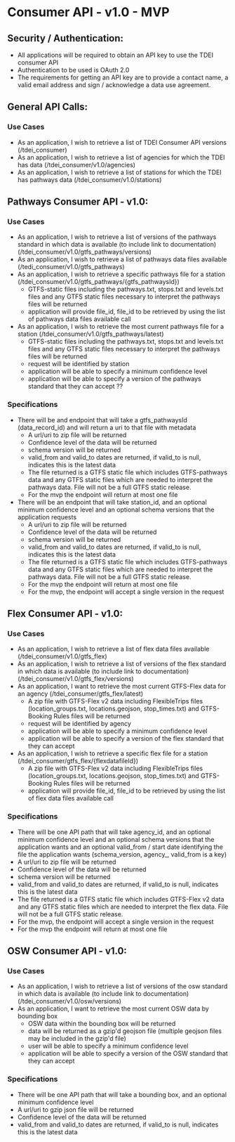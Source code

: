 # Consumer API - v1.0 - MVP 

## Security / Authentication:
- All applications will be required to obtain an API key to use the TDEI consumer API
- Authentication to be used is OAuth 2.0
- The requirements for getting an API key are to provide a contact name, a valid email address and sign / acknowledge a data use agreement. 

## General API Calls:
### Use Cases
- As an application, I wish to retrieve a list of TDEI Consumer API versions (/tdei_consumer)
- As an application, I wish to retrieve a list of agencies for which the TDEI has data (/tdei_consumer/v1.0/agencies)
- As an application, I wish to retrieve a list of stations for which the TDEI has pathways data (/tdei_consumer/v1.0/stations)

## Pathways Consumer API - v1.0:
### Use Cases
- As an application, I wish to retrieve a list of versions of the pathways standard in which data is available
  (to include link to documentation) (/tdei_consumer/v1.0/gtfs_pathways/versions)
- As an application, I wish to retrieve a list of pathways data files available (/tedi_consumer/v1.0/gtfs_pathways)
- As an application, I wish to retrieve a specific pathways file for a station  (/tdei_consumer/v1.0/gtfs_pathways/{gtfs_pathwaysId})
  - GTFS-static files including the pathways.txt, stops.txt and levels.txt files and any GTFS static
  files necessary to interpret the pathways files will be returned
  - application will provide file_id, file_id to be retrieved by using the list of pathways data files available call
- As an application, I wish to retrieve the most current pathways file for a station (/tdei_consumer/v1.0/gtfs_pathways/latest)
  - GTFS-static files including the pathways.txt, stops.txt and levels.txt files and any GTFS static
  files necessary to interpret the pathways files will be returned
  - request will be identified by station
  - application will be able to specify a minimum confidence level
  - application will be able to specify a version of the pathways standard that they can accept ??

### Specifications
- There will be and endpoint that will take a gtfs_pathwaysId (data_record_id) and will return a uri to that file with metadata
  - A url/uri to zip file will be returned
  - Confidence level of the data will be returned
  - schema version will be returned
  - valid_from and valid_to dates are returned, if valid_to is null, indicates this is the latest data
  - The file returned is a GTFS static file which includes GTFS-pathways data and any GTFS static files which are needed
to interpret the pathways data. File will not be a full GTFS static release.
  - For the mvp the endpoint will return at most one file
- There will be an endpoint that will take station_id, and an optional minimum confidence level and an optional
  schema versions that the application requests 
  - A url/uri to zip file will be returned
  - Confidence level of the data will be returned
  - schema version will be returned
  - valid_from and valid_to dates are returned, if valid_to is null, indicates this is the latest data
  - The file returned is a GTFS static file which includes GTFS-pathways data and any GTFS static files which are needed
to interpret the pathways data. File will not be a full GTFS static release.
  - For the mvp the endpoint will return at most one file
  - For the mvp, the endpoint will accept a single version in the request 

## Flex Consumer API - v1.0:
### Use Cases
- As an application, I wish to retrieve a list of flex data files available (/tdei_consumer/v1.0/gtfs_flex)
- As an application, I wish to retrieve a list of versions of the flex standard in which data is available
  (to include link to documentation) (/tdei_consumer/v1.0/gtfs_flex/versions)
- As an application, I want to retrieve the most current GTFS-Flex data for an agency (/tdei_consumer/gtfs_flex/latest)
  - A zip file with GTFS-Flex v2 data including FlexibleTrips files (location_groups.txt, locations.geojson, stop_times.txt) and GTFS-Booking Rules files will be returned
  - request will be identified by agency
  - application will be able to specify a minimum confidence level
  - application will be able to specify a version of the flex standard that they can accept  
- As an application, I wish to retrieve a specific flex file for a station  (/tdei_consumer/gtfs_flex/{flexdatafileId})
  - A zip file with GTFS-Flex v2 data including FlexibleTrips files (location_groups.txt, locations.geojson, stop_times.txt) and GTFS-Booking Rules files will be returned
  - application will provide file_id, file_id to be retrieved by using the list of flex data files available call

### Specifications
- There will be one API path that will take agency_id, and an optional minimum confidence level and an optional
  schema versions that the application wants and an optional valid_from / start date identifying the file the application
  wants (schema_version, agency_, valid_from is a key) 
- A url/uri to zip file will be returned
- Confidence level of the data will be returned
- schema version will be returned
- valid_from and valid_to dates are returned, if valid_to is null, indicates this is the latest data
- The file returned is a GTFS static file which includes GTFS-Flex v2 data and any GTFS static files which are needed
to interpret the flex data. File will not be a full GTFS static release.
- For the mvp, the endpoint will accept a single version in the request 
- For the mvp the endpoint will return at most one file

## OSW Consumer API - v1.0:
### Use Cases
- As an application, I wish to retrieve a list of versions of the osw standard in which data is available
  (to include link to documentation) (/tdei_consumer/v1.0/osw/versions)
- As an application, I want to retrieve the most current OSW data by bounding box
  - OSW data within the bounding box will be returned 
  - data will be returned as a gzip'd geojson file (multiple geojson files may be included in the gzip'd file)
  - user will be able to specify a minimum confidence level
  - application will be able to specify a version of the OSW standard that they can accept 

### Specifications
- There will be one API path that will take a bounding box, and an optional minimum confidence level
- A url/uri to gzip json file will be returned
- Confidence level of the data will be returned
- valid_from and valid_to dates are returned, if valid_to is null, indicates this is the latest data
